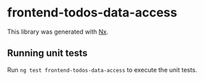 # frontend-todos-data-access

This library was generated with [Nx](https://nx.dev).

## Running unit tests

Run `ng test frontend-todos-data-access` to execute the unit tests.
